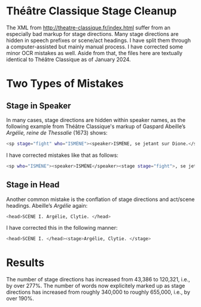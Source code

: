 # Théâtre Classique Stage Cleanup
The XML from http://theatre-classique.fr/index.html suffer from an especially bad markup for stage directions. Many stage directions are hidden in speech prefixes or scene/act headings. I have split them through a computer-assisted but mainly manual process. I have corrected some minor OCR mistakes as well. Aside from that, the files here are textually identical to Théâtre Classique as of January 2024.

# Two Types of Mistakes
## Stage in Speaker
In many cases, stage directions are hidden within speaker names, as the following example from Théâtre Classique's markup of Gaspard Abeille’s <i>Argélie, reine de Thessalie</i> (1673) shows:
```bash
<sp stage="fight" who="ISMÈNE"><speaker>ISMÈNE, se jetant sur Dione.</speaker>[…]</sp>
```
I have corrected mistakes like that as follows:
```bash
<sp who="ISMÈNE"><speaker>ISMÈNE</speaker><stage stage="fight">, se jetant sur Dione.</stage>[…]</sp>
```
## Stage in Head
Another common mistake is the conflation of stage directions and act/scene headings. Abeille’s <i>Argélie</i> again:
```bash
<head>SCÈNE I. Argélie, Clytie. </head>
```
I have corrected this in the following manner:
```bash
<head>SCÈNE I. </head><stage>Argélie, Clytie. </stage>
```

# Results
The number of stage directions has increased from 43,386 to 120,321, i.e., by over 277%. The number of words now explicitely marked up as stage directions has increased from roughly 340,000 to roughly 655,000, i.e., by over 190%.
